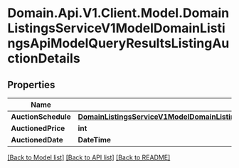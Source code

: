 # Domain.Api.V1.Client.Model.DomainListingsServiceV1ModelDomainListingsApiModelQueryResultsListingAuctionDetails
## Properties

Name | Type | Description | Notes
------------ | ------------- | ------------- | -------------
**AuctionSchedule** | [**DomainListingsServiceV1ModelDomainListingsApiModelQueryResultsListingAuctionSchedule**](DomainListingsServiceV1ModelDomainListingsApiModelQueryResultsListingAuctionSchedule.md) |  | [optional] 
**AuctionedPrice** | **int** |  | [optional] 
**AuctionedDate** | **DateTime** |  | [optional] 

[[Back to Model list]](../README.md#documentation-for-models) [[Back to API list]](../README.md#documentation-for-api-endpoints) [[Back to README]](../README.md)

